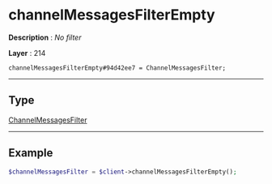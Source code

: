# channelMessagesFilterEmpty

**Description** : *No filter*

**Layer** : 214

```tl
channelMessagesFilterEmpty#94d42ee7 = ChannelMessagesFilter;
```

---

## Type

[ChannelMessagesFilter](type/ChannelMessagesFilter)

---

## Example

```php
$channelMessagesFilter = $client->channelMessagesFilterEmpty();
```